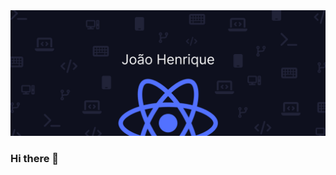 <img src="https://raw.githubusercontent.com/JoaoHJS/JoaoHJS/main/assets/banner.png"/>

### Hi there 👋

